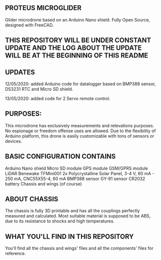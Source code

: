 PROTEUS MICROGLIDER
-
Glider microdrone based on an Arduino Nano shield. Fully Open Source, designed with FreeCAD.

THIS REPOSITORY WILL BE UNDER CONSTANT UPDATE AND THE LOG ABOUT THE UPDATE WILL BE AT THE BEGINNING OF THIS README
-

UPDATES
-
12/05/2020: added Arduino code for datalogger based on BMP388 sensor, DS3231 RTC and Micro SD shield.

13/05/2020: added code for 2 Servo remote control.

PURPOSES:
-
This microdrone has exclusively measurements and relevations purposes. No espionage or freedom offense uses are allowed.
Due to the flexibility of Arduino platform, this drone is easily customizable with tons of sensors or devices.

BASIC CONFIGURATION CONTAINS 
-
Arduino Nano shield
Micro SD module 
GPS module
GSM/GPRS module
LiDAR Benewake TFMini001
2x Polycrystalline Solar Panel, 3-4 V, 60 mA - 250 mA, CNC55X55-4, 60 mA
BMP388 sensor
GY-91 sensor
CR2032 battery
Chassis and wings (of course)

ABOUT CHASSIS
-
The chassis is fully 3D printable and has all the couplings perfectly measured and calculated. Most suitable material is supposed to be ABS, due to its resistance to shocks and high temperatures.

WHAT YOU'LL FIND IN THIS REPOSITORY
-
You'll find all the chassis and wings' files and all the components' files for reference.



